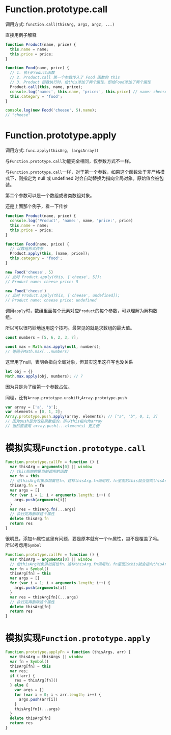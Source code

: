 # Function.prototype.call
调用方式: `function.call(thisArg, arg1, arg2, ...)`

直接用例子解释
```js
function Product(name, price) {
  this.name = name;
  this.price = price;
}

function Food(name, price) {
  // 1. 执行Product函数
  // 2. Product.call 第一个参数传入了 Food 函数的 this
  // 3. Product 函数执行时，给this添加了两个属性，即给Food添加了两个属性
  Product.call(this, name, price);
  console.log('name:', this.name, 'price:', this.price) // name: cheese price: 5
  this.category = 'food';
}

console.log(new Food('cheese', 5).name);
// "cheese"
```


# Function.prototype.apply
调用方式: `func.apply(thisArg, [argsArray])`

与`Function.prototype.call`功能完全相同，仅参数方式不一样。

与`Function.prototype.call`一样，对于第一个参数，如果这个函数处于非严格模式下，则指定为 null 或 undefined 时会自动替换为指向全局对象。原始值会被包装。

第二个参数可以是一个数组或者类数组对象。

还是上面那个例子，看一下传参
```js
function Product(name, price) {
  console.log('Product', 'name:', name, 'price:', price)
  this.name = name;
  this.price = price;
}

function Food(name, price) {
  // 以数组形式传参
  Product.apply(this, [name, price]);
  this.category = 'food';
}

new Food('cheese', 5)
// 此时 Product.apply(this, ['cheese', 5]);
// Product name: cheese price: 5

new Food('cheese')
// 此时 Product.apply(this, ['cheese', undefined]);
// Product name: cheese price: undefined
```
调用`apply`时，数组里面每个元素对应`Product`的每个参数，可以理解为解构数组。

所以可以很巧妙地运用这个技巧。最常见的就是求数组的最大值。

```js
const numbers = [5, 6, 2, 3, 7];

const max = Math.max.apply(null, numbers);
// 等同于Math.max(...numbers)
```
这里用了null，表明会指向全局对象，但其实这里这样写也没关系
```js
let obj = {}
Math.max.apply(obj, numbers); // 7
```
因为只是为了给第一个参数占位。

同理，还有`Array.prototype.unshift`,`Array.prototype.push`
```js
var array = ['a', 'b'];
var elements = [0, 1, 2];
Array.prototype.push.apply(array, elements); // ["a", "b", 0, 1, 2]
// 因为push是为改变原数组的，所以this指向为array
// 当然直接用 array.push(...elements) 更方便
```

# 模拟实现`Function.prototype.call`
```js
Function.prototype.callFn = function () {
  var thisArg = arguments[0] || window
  // this指向的是当前调用的函数
  var fn = this
  // 给thisArg对象添加属性fn，这样thisArg.fn调用时，fn里面的this就会指向thisArg
  thisArg.fn = fn
  var args = []
  for (var i = 1; i < arguments.length; i++) {
    args.push(arguments[i])
  }
  var res = thisArg.fn(...args)
  // 执行完再删除这个属性
  delete thisArg.fn
  return res
}
```
很明显，添加`fn`属性这里有问题，要是原本就有一个`fn`属性，岂不是覆盖了吗。所以考虑用`Symbol`
```js
Function.prototype.callFn = function () {
  var thisArg = arguments[0] || window
  // 给thisArg对象添加属性fn，这样thisArg.fn调用时，fn里面的this就会指向thisArg
  var fn = Symbol()
  thisArg[fn] = this
  var args = []
  for (var i = 1; i < arguments.length; i++) {
    args.push(arguments[i])
  }
  var res = thisArg[fn](...args)
  // 执行完再删除这个属性
  delete thisArg[fn]
  return res
}
```

# 模拟实现`Function.prototype.apply`
```js
Function.prototype.applyFn = function (thisArgs, arr) {
  var thisArg = thisArgs || window
  var fn = Symbol()
  thisArg[fn] = this
  var res;
  if (!arr) {
    res = thisArg[fn]()
  } else {
    var args = []
    for (var i = 0; i < arr.length; i++) {
      args.push(arr[i])
    }
    thisArg[fn](...args)
  }
  delete thisArg[fn]
  return res
}
```